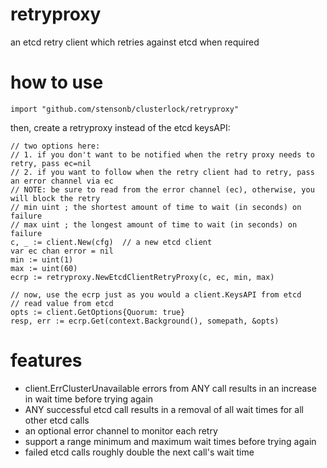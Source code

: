# retryproxy

an etcd retry client which retries against etcd when required

# how to use

```
import "github.com/stensonb/clusterlock/retryproxy"
```

then, create a retryproxy instead of the etcd keysAPI:

```
// two options here:
// 1. if you don't want to be notified when the retry proxy needs to retry, pass ec=nil
// 2. if you want to follow when the retry client had to retry, pass an error channel via ec
// NOTE: be sure to read from the error channel (ec), otherwise, you will block the retry
// min uint ; the shortest amount of time to wait (in seconds) on failure
// max uint ; the longest amount of time to wait (in seconds) on failure
c, _ := client.New(cfg)  // a new etcd client
var ec chan error = nil
min := uint(1)
max := uint(60)
ecrp := retryproxy.NewEtcdClientRetryProxy(c, ec, min, max)

// now, use the ecrp just as you would a client.KeysAPI from etcd
// read value from etcd
opts := client.GetOptions{Quorum: true}
resp, err := ecrp.Get(context.Background(), somepath, &opts)
```

# features

* client.ErrClusterUnavailable errors from ANY call results in an increase in wait time before trying again
* ANY successful etcd call results in a removal of all wait times for all other etcd calls
* an optional error channel to monitor each retry
* support a range minimum and maximum wait times before trying again
* failed etcd calls roughly double the next call's wait time
